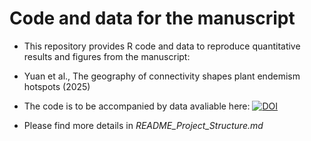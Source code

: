 
# Code and data for the manuscript

- This repository provides R code and data to reproduce quantitative results and figures from the manuscript:
- Yuan et al., The geography of connectivity shapes plant endemism hotspots (2025)

- The code is to be accompanied by data avaliable here: [![DOI](https://zenodo.org/badge/DOI/10.5281/zenodo.15281421.svg)](https://doi.org/10.5281/zenodo.15281421)

- Please find more details in _README_Project_Structure.md_
